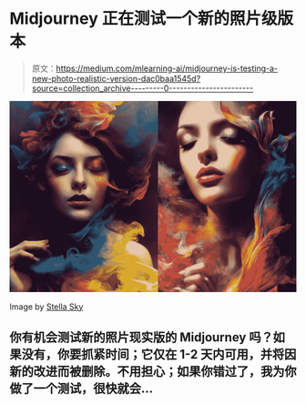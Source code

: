# Midjourney 正在测试一个新的照片级版本

> 原文：<https://medium.com/mlearning-ai/midjourney-is-testing-a-new-photo-realistic-version-dac0baa1545d?source=collection_archive---------0----------------------->

![](img/2880e3b18e47fe9de8070b966bd1eb0c.png)

Image by [Stella Sky](/@StellaSky)

## 你有机会测试新的照片现实版的 Midjourney 吗？如果没有，你要抓紧时间；它仅在 1-2 天内可用，并将因新的改进而被删除。不用担心；如果你错过了，我为你做了一个测试，很快就会…
